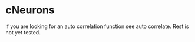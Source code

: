 

# cNeurons

if you are looking for an auto correlation function see auto correlate.
Rest is not yet tested.
